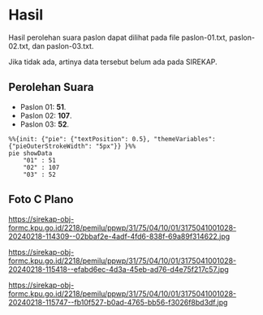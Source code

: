 # Hasil

Hasil perolehan suara paslon dapat dilihat pada file paslon-01.txt, paslon-02.txt, dan paslon-03.txt.

Jika tidak ada, artinya data tersebut belum ada pada SIREKAP.

## Perolehan Suara

 * Paslon 01: **51**.
 * Paslon 02: **107**.
 * Paslon 03: **52**.

```mermaid
%%{init: {"pie": {"textPosition": 0.5}, "themeVariables": {"pieOuterStrokeWidth": "5px"}} }%%
pie showData
    "01" : 51
    "02" : 107
    "03" : 52
```
## Foto C Plano

https://sirekap-obj-formc.kpu.go.id/2218/pemilu/ppwp/31/75/04/10/01/3175041001028-20240218-114309--02bbaf2e-4adf-4fd6-838f-69a89f314622.jpg

https://sirekap-obj-formc.kpu.go.id/2218/pemilu/ppwp/31/75/04/10/01/3175041001028-20240218-115418--efabd6ec-4d3a-45eb-ad76-d4e75f217c57.jpg

https://sirekap-obj-formc.kpu.go.id/2218/pemilu/ppwp/31/75/04/10/01/3175041001028-20240218-115747--fb10f527-b0ad-4765-bb56-f3026f8bd3df.jpg
